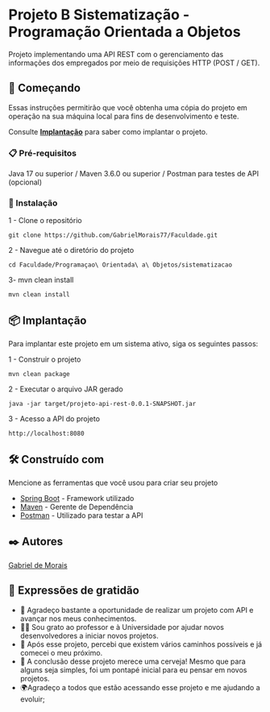 # Projeto B Sistematização - Programação Orientada a Objetos

Projeto implementando uma API REST com o gerenciamento das informações dos empregados por meio de requisições HTTP (POST / GET).

## 🚀 Começando

Essas instruções permitirão que você obtenha uma cópia do projeto em operação na sua máquina local para fins de desenvolvimento e teste.

Consulte **[Implantação](#-implanta%C3%A7%C3%A3o)** para saber como implantar o projeto.

### 📋 Pré-requisitos

 Java 17 ou superior / 
Maven 3.6.0 ou superior / 
Postman para testes de API (opcional)

### 🔧 Instalação

1 - Clone o repositório

```
git clone https://github.com/GabrielMorais77/Faculdade.git

```
2 - Navegue até o diretório do projeto
```
cd Faculdade/Programaçao\ Orientada\ a\ Objetos/sistematizacao

```
3- mvn clean install
```
mvn clean install
```


## 📦 Implantação
Para implantar este projeto em um sistema ativo, siga os seguintes passos:

1 - Construir o projeto
```
mvn clean package
```

2 - Executar o arquivo JAR gerado
```
java -jar target/projeto-api-rest-0.0.1-SNAPSHOT.jar
```
3 -  Acesso a API do projeto
```
http://localhost:8080
```

## 🛠️ Construído com

Mencione as ferramentas que você usou para criar seu projeto

* [Spring Boot](https://spring.io/projects/spring-boot) -  Framework utilizado
* [Maven](https://maven.apache.org/) - Gerente de Dependência
* [Postman](https://www.postman.com/) - Utilizado para testar a API


## ✒️ Autores

[Gabriel de Morais](https://github.com/GabrielMorais77)


## 🎁 Expressões de gratidão

* 📢 Agradeço bastante a oportunidade de realizar um projeto com API e avançar nos meus conhecimentos.
* 👨‍🏫 Sou grato ao professor e à Universidade por ajudar novos desenvolvedores a iniciar novos projetos.
* 🌟 Após esse projeto, percebi que existem vários caminhos possíveis e já comecei o meu próximo.
* 🍺 A conclusão desse projeto merece uma cerveja! Mesmo que para alguns seja simples, foi um pontapé inicial para eu pensar em novos projetos.
* 🌍Agradeço a todos que estão acessando esse projeto e me ajudando a evoluir;



